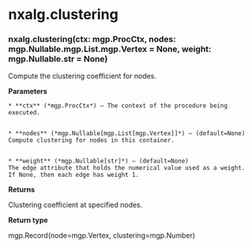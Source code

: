 # nxalg.clustering


### nxalg.clustering(ctx: mgp.ProcCtx, nodes: mgp.Nullable.mgp.List.mgp.Vertex = None, weight: mgp.Nullable.str = None)
Compute the clustering coefficient for nodes.


**Parameters**

    
    * **ctx** (*mgp.ProcCtx*) – The context of the procedure being executed.


    * **nodes** (*mgp.Nullable[mgp.List[mgp.Vertex]]*) – (default=None)
    Compute clustering for nodes in this container.


    * **weight** (*mgp.Nullable[str]*) – (default=None)
    The edge attribute that holds the numerical value used as a weight.
    If None, then each edge has weight 1.



**Returns**

Clustering coefficient at specified nodes.



**Return type**

mgp.Record(node=mgp.Vertex, clustering=mgp.Number)
